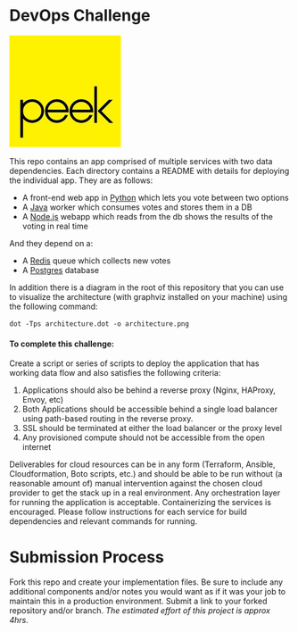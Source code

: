 # DevOps Challenge

![](peek-squarelogo.png)


This repo contains an app comprised of multiple services with two data dependencies. Each directory contains a README with details for deploying the individual app. They are as follows:

* A front-end web app in [Python](/vote) which lets you vote between two options
* A [Java](/worker) worker which consumes votes and stores them in a DB
* A [Node.js](/result) webapp which reads from the db shows the results of the voting in real time

And they depend on a:

* A [Redis](https://redis.io/) queue which collects new votes
* A [Postgres](https://www.postgresql.org/) database

In addition there is a diagram in the root of this repository that you can use to visualize the architecture (with graphviz installed on your machine) using the following command:

~~~
dot -Tps architecture.dot -o architecture.png
~~~

#### To complete this challenge:

Create a script or series of scripts to deploy the application that has working data flow and also satisfies the following criteria:

1. Applications should also be behind a reverse proxy (Nginx, HAProxy, Envoy, etc)
2. Both Applications should be accessible behind a single load balancer using path-based routing in the reverse proxy.
3. SSL should be terminated at either the load balancer or the proxy level
4. Any provisioned compute should not be accessible from the open internet

Deliverables for cloud resources can be in any form (Terraform, Ansible, Cloudformation, Boto scripts, etc.) and should be able to be run without (a reasonable amount of) manual intervention against the chosen cloud provider to get the stack up in a real environment. Any orchestration layer for running the application is acceptable. Containerizing the services is encouraged. Please follow instructions for each service for build dependencies and relevant commands for running.

# Submission Process
Fork this repo and create your implementation files. Be sure to include any additional components and/or notes you would want as if it was your job to maintain this in a production environment. Submit a link to your forked repository and/or branch. *The estimated effort of this project is approx 4hrs.*
